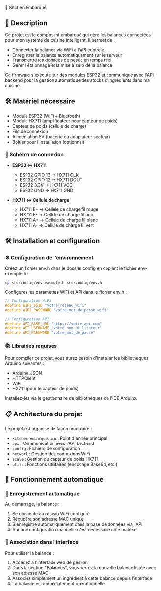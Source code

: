 🔌 Kitchen Embarqué

## 📝 Description

Ce projet est le composant embarqué qui gère les balances connectées pour mon système de cuisine intelligent. Il permet de :

- Connecter la balance via WiFi à l'API centrale
- Enregistrer la balance automatiquement sur le serveur
- Transmettre les données de pesée en temps réel
- Gérer l'étalonnage et la mise à zéro de la balance

Ce firmware s'exécute sur des modules ESP32 et communique avec l'API backend pour la gestion automatique des stocks d'ingrédients dans ma cuisine.

## 🛠️ Matériel nécessaire

- Module ESP32 (WiFi + Bluetooth)
- Module HX711 (amplificateur pour capteur de poids)
- Capteur de poids (cellule de charge)
- Fils de connexion
- Alimentation 5V (batterie ou adaptateur secteur)
- Boîtier pour l'installation (optionnel)

### 🔌 Schéma de connexion

- **ESP32 ↔ HX711**

  - ESP32 GPIO 13 → HX711 CLK
  - ESP32 GPIO 12 → HX711 DOUT
  - ESP32 3.3V → HX711 VCC
  - ESP32 GND → HX711 GND

- **HX711 ↔ Cellule de charge**
  - HX711 E+ → Cellule de charge fil rouge
  - HX711 E- → Cellule de charge fil noir
  - HX711 A+ → Cellule de charge fil blanc
  - HX711 A- → Cellule de charge fil vert

## 🛠️ Installation et configuration

### ⚙️ Configuration de l'environnement

Créez un fichier env.h dans le dossier config en copiant le fichier env-exemple.h :

```bash
cp src/config/env-exemple.h src/config/env.h
```

Configurez les paramètres WiFi et API dans le fichier env.h :

```c
// Configuration WiFi
#define WIFI_SSID "votre_reseau_wifi"
#define WIFI_PASSWORD "votre_mot_de_passe_wifi"

// Configuration API
#define API_BASE_URL "https://votre-api.com"
#define API_USERNAME "votre_nom_utilisateur"
#define API_PASSWORD "votre_mot_de_passe"
```

### 📚 Librairies requises

Pour compiler ce projet, vous aurez besoin d'installer les bibliothèques Arduino suivantes :

- Arduino_JSON
- HTTPClient
- WiFi
- HX711 (pour le capteur de poids)

Installez-les via le gestionnaire de bibliothèques de l'IDE Arduino.

## 📋 Architecture du projet

Le projet est organisé de façon modulaire :

- `kitchen-embarque.ino` : Point d'entrée principal
- `api` : Communication avec l'API backend
- `config` : Fichiers de configuration
- `network` : Gestion des connexions WiFi
- `scale` : Gestion du capteur de poids HX711
- `utils` : Fonctions utilitaires (encodage Base64, etc.)

## 🔄 Fonctionnement automatique

### 📲 Enregistrement automatique

Au démarrage, la balance :

1. Se connecte au réseau WiFi configuré
2. Récupère son adresse MAC unique
3. S'enregistre automatiquement dans la base de données via l'API
4. Aucune configuration manuelle n'est nécessaire côté matériel

### 🔗 Association dans l'interface

Pour utiliser la balance :

1. Accédez à l'interface web de gestion
2. Dans la section "Balances", vous verrez la nouvelle balance listée avec son adresse MAC
3. Associez simplement un ingrédient à cette balance depuis l'interface
4. La balance est immédiatement opérationnelle
